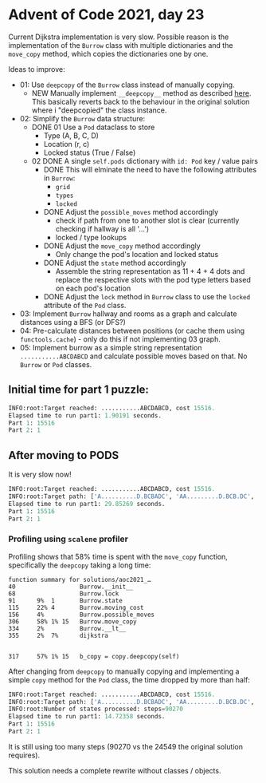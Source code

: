 # Advent of Code 2021, day 23

Current Dijkstra implementation is very slow. Possible reason is the implementation of the `Burrow` class with multiple dictionaries and the `move_copy` method, which copies the dictionaries one by one.

Ideas to improve:

-   01: Use `deepcopy` of the `Burrow` class instead of manually copying.
    -   NEW Manually implement `__deepcopy__` method as described [here](https://stackoverflow.com/questions/24756712/deepcopy-is-extremely-slow). This basically reverts back to the behaviour in the original solution where i "deepcopied" the class instance.
-   02: Simplify the `Burrow` data structure:
    -   DONE 01 Use a `Pod` dataclass to store
        -   Type (A, B, C, D)
        -   Location (r, c)
        -   Locked status (True / False)
    -   02 DONE A single `self.pods` dictionary with `id: Pod` key / value pairs
        -   DONE This will elminate the need to have the following attributes in `Burrow`:
            -   `grid`
            -   `types`
            -   `locked`
        -   DONE Adjust the `possible_moves` method accordingly
            -   check if path from one to another slot is clear (currently checking if hallway is all '...')
            -   locked / type lookups
        -   DONE Adjust the `move_copy` method accordingly
            -   Only change the pod's location and locked status
        -   DONE Adjust the `state` method accordingly
            -   Assemble the string representation as 11 + 4 + 4 dots and replace the respective slots with the pod type letters based on each pod's location
        -   DONE Adjust the `lock` method in `Burrow` class to use the `locked` attribute of the `Pod` class.
-   03: Implement `Burrow` hallway and rooms as a graph and calculate distances using a BFS (or DFS?)
-   04: Pre-calculate distances between positions (or cache them using `functools.cache`) - only do this if not implementing 03 graph.
-   05: Implement burrow as a simple string representation `...........ABCDABCD` and calculate possible moves based on that. No `Burrow` or `Pod` classes.

## Initial time for part 1 puzzle:

```python
INFO:root:Target reached: ...........ABCDABCD, cost 15516.
Elapsed time to run part1: 1.90191 seconds.
Part 1: 15516
Part 2: 1
```

## After moving to PODS

It is very slow now!

```python
INFO:root:Target reached: ...........ABCDABCD, cost 15516.
INFO:root:Target path: ['A..........D.BCBADC', 'AA.........D.BCB.DC', 'AA.........D..CBBDC', 'AA...C.....D...BBDC', 'AA...C.D...D...BB.C', 'AA.....D...D...BBCC', 'AA...D.D.......BBCC', 'AA.B.D.D........BCC', 'A..B.D.D.......ABCC', '...B.D.D...A...ABCC', '.....D.D...AB..ABCC', '.....D.D.C.AB..ABC.', '.....D...C.AB..ABCD', '.....D.....ABC.ABCD', '...........ABCDABCD']
Elapsed time to run part1: 29.85269 seconds.
Part 1: 15516
Part 2: 1
```

### Profiling using `scalene` profiler

Profiling shows that 58% time is spent with the `move_copy` function, specifically the `deepcopy` taking a long time:

```
function summary for solutions/aoc2021_…
40                  Burrow.__init__
68                  Burrow.lock
91      9%  1       Burrow.state
115     22% 4       Burrow.moving_cost
156     4%          Burrow.possible_moves
306     58% 1% 15   Burrow.move_copy
334     2%          Burrow.__lt__
355     2%  7%      dijkstra


317     57% 1% 15   b_copy = copy.deepcopy(self)
```

After changing from `deepcopy` to manually copying and implementing a simple `copy` method for the `Pod` class, the time dropped by more than half:

```python
INFO:root:Target reached: ...........ABCDABCD, cost 15516.
INFO:root:Target path: ['A..........D.BCBADC', 'AA.........D.BCB.DC', 'AA.........D..CBBDC', 'AA...C.....D...BBDC', 'AA...C.D...D...BB.C', 'AA.....D...D...BBCC', 'AA...D.D.......BBCC', 'AA.B.D.D........BCC', 'A..B.D.D.......ABCC', '...B.D.D...A...ABCC', '.....D.D...AB..ABCC', '.....D.D.C.AB..ABC.', '.....D...C.AB..ABCD', '.....D.....ABC.ABCD', '...........ABCDABCD']
INFO:root:Number of states processed: steps=90270
Elapsed time to run part1: 14.72358 seconds.
Part 1: 15516
Part 2: 1
```

It is still using too many steps (90270 vs the 24549 the original solution requires).

This solution needs a complete rewrite without classes / objects.
